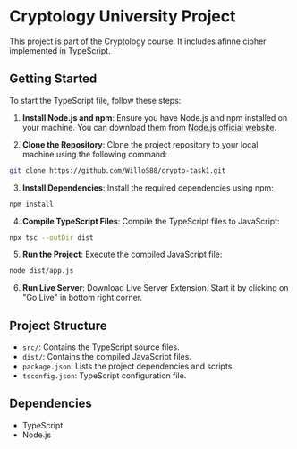 # Cryptology University Project

This project is part of the Cryptology course. It includes afinne cipher implemented in TypeScript.

## Getting Started

To start the TypeScript file, follow these steps:

1. **Install Node.js and npm**: Ensure you have Node.js and npm installed on your machine. You can download them from [Node.js official website](https://nodejs.org/).

2. **Clone the Repository**: Clone the project repository to your local machine using the following command:
  ```sh
  git clone https://github.com/WilloS88/crypto-task1.git
  ```

3. **Install Dependencies**: Install the required dependencies using npm:
  ```sh
  npm install
  ```

4. **Compile TypeScript Files**: Compile the TypeScript files to JavaScript:
  ```sh
  npx tsc --outDir dist
  ```

5. **Run the Project**: Execute the compiled JavaScript file:
  ```sh
  node dist/app.js
  ```

6. **Run Live Server**: Download Live Server Extension. Start it by clicking on "Go Live" in bottom right corner.

## Project Structure

- `src/`: Contains the TypeScript source files.
- `dist/`: Contains the compiled JavaScript files.
- `package.json`: Lists the project dependencies and scripts.
- `tsconfig.json`: TypeScript configuration file.

## Dependencies

- TypeScript
- Node.js
